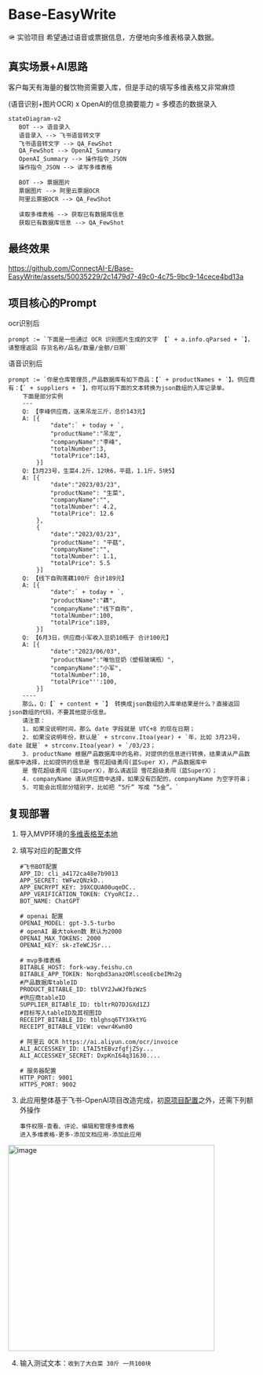 # Base-EasyWrite
🪖 实验项目 希望通过语音或票据信息，方便地向多维表格录入数据。

## 真实场景+AI思路
客户每天有海量的餐饮物资需要入库，但是手动的填写多维表格又非常麻烦

 (语音识别+图片OCR) x OpenAI的信息摘要能力 = 多模态的数据录入


 ```mermaid
stateDiagram-v2
    BOT --> 语音录入
    语音录入 --> 飞书语音转文字
    飞书语音转文字 --> QA_FewShot
    QA_FewShot --> OpenAI_Summary
    OpenAI_Summary --> 操作指令_JSON
    操作指令_JSON --> 读写多维表格

    BOT --> 票据图片
    票据图片 --> 阿里云票据OCR
    阿里云票据OCR --> QA_FewShot

    读取多维表格 --> 获取已有数据库信息 
    获取已有数据库信息 --> QA_FewShot

```

## 最终效果

https://github.com/ConnectAI-E/Base-EasyWrite/assets/50035229/2c1479d7-49c0-4c75-9bc9-14cece4bd13a


## 项目核心的Prompt

ocr识别后
```
prompt := `下面是一些通过 OCR 识别图片生成的文字 【` + a.info.qParsed + `】，请整理返回 存货名称/品名/数量/金额/日期`
```

语音识别后
```
prompt := `你是仓库管理员,产品数据库有如下商品：【` + productNames + `】。供应商有：【` + suppliers + `】，你可以将下面的文本转换为json数组的入库记录单。
	下面是部分实例
	---
	Q: 【李峰供应商，送来吊龙三斤，总价143元】
	A: [{
			"date":` + today + `,
			"productName":"吊龙",
			"companyName":"李峰",
			"totalNumber":3,
			"totalPrice":143,
		}]
	Q:【3月23号，生菜4.2斤，12块6，平菇，1.1斤，5块5】
	A: [{
			"date":"2023/03/23",
			"productName": "生菜",
			"companyName":"",
			"totalNumber": 4.2,
			"totalPrice": 12.6
		},
		{
			"date":"2023/03/23",
			"productName": "平菇",
			"companyName":"",
			"totalNumber": 1.1,
			"totalPrice": 5.5
		}]
	Q: 【线下自购莲藕100斤 合计189元】
	A: [{
			"date":` + today + `,
			"productName":"藕",
			"companyName":"线下自购",
			"totalNumber":100,
			"totalPrice":189,
		}]
	Q: 【6月3日，供应商小军收入豆奶10瓶子 合计100元】
	A: [{
			"date":"2023/06/03",
			"productName":"唯怡豆奶（塑框玻璃瓶）",
			"companyName":"小军",
			"totalNumber":10,
			"totalPrice"'':100,
		}]
	----
	那么，Q:【` + content + `】 转换成json数组的入库单结果是什么？直接返回 json数组的代码，不要其他提示信息。 
	请注意：
	1. 如果没说明时间，那么 date 字段就是 UTC+8 的现在日期；
	2. 如果没说明年份，默认是` + strconv.Itoa(year) + `年，比如 3月23号，date 就是` + strconv.Itoa(year) + `/03/23；
	3. productName 根据产品数据库中的名称，对提供的信息进行转换，结果请从产品数据库中选择，比如提供的信息是 雪花超级勇闯(蓝Super X)，产品数据库中
	是 雪花超级勇闯（蓝SuperX），那么请返回 雪花超级勇闯（蓝SuperX）；
	4. companyName 请从供应商中选择，如果没有匹配的，companyName 为空字符串；
	5. 可能会出现部分错别字，比如把 “5斤” 写成 “5金”。`
```

## 复现部署
1. 导入MVP环境的[多维表格至本地](https://fork-way.feishu.cn/base/Norqbd3anazOMlsceoEcbeIMn2g?table=tblghsq6TY3XktYG&view=vewr4Kwn8O)
2. 填写对应的配置文件
    ```json5
	#飞书BOT配置
	APP_ID: cli_a4172ca48e7b9013
	APP_SECRET: tWFwzQNzkD..
	APP_ENCRYPT_KEY: 39XCQUA00uqeDC..
	APP_VERIFICATION_TOKEN: CYyoRCIz..
	BOT_NAME: ChatGPT
	
	# openai 配置
	OPENAI_MODEL: gpt-3.5-turbo
	# openAI 最大token数 默认为2000
	OPENAI_MAX_TOKENS: 2000
	OPENAI_KEY: sk-zTeWCJSr...
	
	# mvp多维表格 
	BITABLE_HOST: fork-way.feishu.cn
	BITABLE_APP_TOKEN: Norqbd3anazOMlsceoEcbeIMn2g
	#产品数据库tableID
	PRODUCT_BITABLE_ID: tblVY2JwWJfbzWzS
	#供应商tableID
	SUPPLIER_BITABlE_ID: tbltrRO7DJGXd1ZJ
	#目标写入tableID及其视图ID
	RECEIPT_BITABLE_ID: tblghsq6TY3XktYG
	RECEIPT_BITABLE_VIEW: vewr4Kwn8O
	
	# 阿里云 OCR https://ai.aliyun.com/ocr/invoice
	ALI_ACCESSKEY_ID: LTAI5tEBvzfgfjZSy...
	ALI_ACCESSKEY_SECRET: DxpKnI64q31630....
	
	# 服务器配置
	HTTP_PORT: 9001
	HTTPS_PORT: 9002
	
	```

3. 此应用整体基于飞书-OpenAI项目改造完成，初[原项目配置](https://github.com/ConnectAI-E/Feishu-OpenAI#%E8%AF%A6%E7%BB%86%E9%85%8D%E7%BD%AE%E6%AD%A5%E9%AA%A4)之外，还需下列额外操作
	```
	事件权限-查看、评论、编辑和管理多维表格 
	进入多维表格-更多-添加文档应用-添加此应用
	```
<img width="420" alt="image" src="https://github.com/ConnectAI-E/Base-EasyWrite/assets/50035229/d2c0511d-0df2-4e74-a3de-7e7a889f9d96">

4. 输入测试文本：`收到了大白菜 30斤 一共100块`

